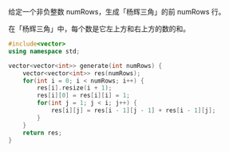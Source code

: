 给定一个非负整数 numRows，生成「杨辉三角」的前 numRows 行。

在「杨辉三角」中，每个数是它左上方和右上方的数的和。

``` cpp
#include<vector>
using namespace std;

vector<vector<int>> generate(int numRows) {
    vector<vector<int>> res(numRows);
    for(int i = 0; i < numRows; i++) {
        res[i].resize(i + 1);
        res[i][0] = res[i][i] = 1;
        for(int j = 1; j < i; j++) {
            res[i][j] = res[i - 1][j - 1] + res[i - 1][j];
        }
    }
    return res;
}

```
